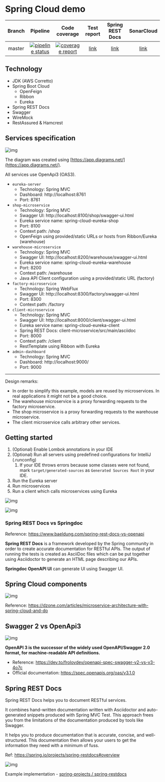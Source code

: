 # Spring Cloud demo

| Branch |                                                                                         Pipeline                                                                                         |                                                                                      Code coverage                                                                                       |                                       Test report                                        |                                         Spring REST Docs                                         |                                 SonarCloud                                 |
|:------:|:----------------------------------------------------------------------------------------------------------------------------------------------------------------------------------------:|:----------------------------------------------------------------------------------------------------------------------------------------------------------------------------------------:|:----------------------------------------------------------------------------------------:|:------------------------------------------------------------------------------------------------:|:--------------------------------------------------------------------------:|
| master | [![pipeline status](https://gitlab.com/ShowMeYourCodeYouTube/spring-cloud-demo/badges/master/pipeline.svg)](https://gitlab.com/ShowMeYourCodeYouTube/spring-cloud-demo/-/commits/master) | [![coverage report](https://gitlab.com/ShowMeYourCodeYouTube/spring-cloud-demo/badges/master/coverage.svg)](https://gitlab.com/ShowMeYourCodeYouTube/spring-cloud-demo/-/commits/master) | [link](https://showmeyourcodeyoutube.gitlab.io/spring-cloud-demo/test-report/index.html) | [link](https://showmeyourcodeyoutube.gitlab.io/spring-cloud-demo/rest-docs/client-api-docs.html) | [link](https://sonarcloud.io/organizations/showmeyourcodeyoutube/projects) |


## Technology

- JDK (AWS Corretto)
- Spring Boot Cloud
    - OpenFeign
    - Ribbon
    - Eureka
- Spring REST Docs
- Swagger
- WireMock
- RestAssured & Hamcrest

## Services specification

![img](docs/high-level-design-diagram.drawio.png)

The diagram was created using [https://app.diagrams.net/](https://app.diagrams.net/).

All services use OpenApi3 (OAS3).

- `eureka-server`
  - Technology: Spring MVC
  - Dashboard: http://localhost:8761
  - Port: 8761
- `shop-microservice`
  - Technology: Spring MVC
  - Swagger UI: http://localhost:8100/shop/swagger-ui.html
  - Eureka service name: spring-cloud-eureka-shop
  - Port: 8100
  - Context path: /shop
  - OpenFeign using provided/static URLs or hosts from Ribbon/Eureka (warehouse)
- `warehouse-microservice`
  - Technology: Spring MVC
  - Swagger UI: http://localhost:8200/warehouse/swagger-ui.html
  - Eureka service name: spring-cloud-eureka-warehouse
  - Port: 8200
  - Context path: /warehouse
  - Java API Client configuration using a provided/static URL (factory)
- `factory-microservice`
  - Technology: Spring WebFlux
  - Swagger UI: http://localhost:8300/factory/swagger-ui.html
  - Port: 8300
  - Context path: /factory
- `client-microservice`
  - Technology: Spring MVC
  - Swagger UI: http://localhost:8000/client/swagger-ui.html
  - Eureka service name: spring-cloud-eureka-client
  - Spring REST Docs: client-microservice/src/main/asciidoc
  - Port: 8000
  - Context path: /client
  - RestTemplate using Ribbon with Eureka
- `admin-dashboard`
  - Technology: Spring MVC
  - Dashboard: http://localhost:9000/
  - Port: 9000

---

Design remarks:
- In order to simplify this example, models are reused by microservices. In real applications it might not be a good choice.
- The warehouse microservice is a proxy forwarding requests to the factory microservice.
- The shop microservice is a proxy forwarding requests to the warehouse microservice.
- The client microservice calls arbitrary other services.

## Getting started

1. (Optional) Enable Lombok annotations in your IDE
2. (Optional) Run all servers using predefined configurations for IntelliJ (.runconfig)
   1. If your IDE throws errors because some classes were not found, mark `target/generated-sources` as `Generated Sources Root` in your IDE.
3. Run the Eureka server
4. Run microservices
5. Run a client which calls microservices using Eureka

![img](./docs/spring-boot-admin.png)

![img](./docs/spring-boot-eureka.png)

### Spring REST Docs vs Springdoc

Reference: https://www.baeldung.com/spring-rest-docs-vs-openapi

**Spring REST Docs** is a framework developed by the Spring community in order to create accurate documentation for RESTful APIs. The output of running the tests is created as AsciiDoc files which can be put together using Asciidoctor to generate an HTML page describing our APIs.

**Springdoc OpenAPI UI** can generate UI using Swagger UI.

## Spring Cloud components

![img](docs/spring-cloud.png)

Reference: https://dzone.com/articles/microservice-architecture-with-spring-cloud-and-do

## Swagger 2 vs OpenApi3

![img](docs/swagger2-vs-openapi3.png)

**OpenAPI 3 is the successor of the widely used OpenAPI/Swagger 2.0 format, for machine-readable API definitions.**

- Reference: https://dev.to/frolovdev/openapi-spec-swagger-v2-vs-v3-4o7c
- Official documentation: https://spec.openapis.org/oas/v3.1.0

## Spring REST Docs

Spring REST Docs helps you to document RESTful services.

It combines hand-written documentation written with Asciidoctor and auto-generated snippets produced with Spring MVC Test. This approach frees you from the limitations of the documentation produced by tools like Swagger.

It helps you to produce documentation that is accurate, concise, and well-structured. This documentation then allows your users to get the information they need with a minimum of fuss.

Ref: https://spring.io/projects/spring-restdocs#overview

![img](docs/springs-docs-generated-api-doc.png)

Example implementation - [spring-projects / spring-restdocs](https://github.com/spring-projects/spring-restdocs/blob/2.0.x/samples/rest-notes-spring-data-rest/src/main/asciidoc/api-guide.adoc)
